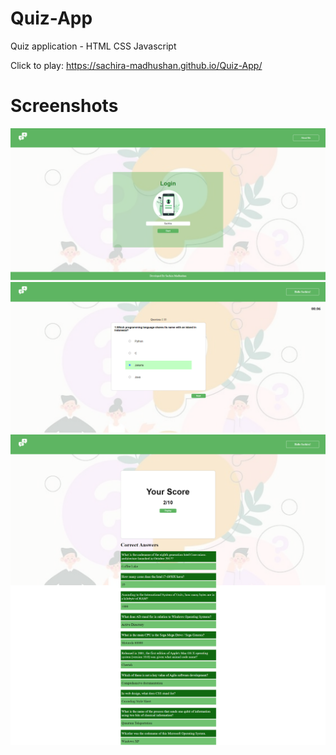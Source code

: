 # Quiz-App
Quiz application - HTML CSS Javascript

Click to play: https://sachira-madhushan.github.io/Quiz-App/


<h1>Screenshots</h1>

<img src="https://github.com/sachira-madhushan/Quiz-App/blob/main/screenshots/1.png"/>
<img src="https://github.com/sachira-madhushan/Quiz-App/blob/main/screenshots/2.png"/>
<img src="https://github.com/sachira-madhushan/Quiz-App/blob/main/screenshots/3.png"/>

